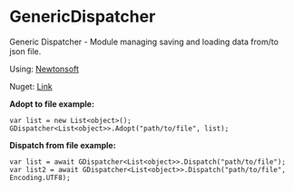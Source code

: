 # GenericDispatcher

Generic Dispatcher - Module managing saving and loading data from/to json file.

Using: [Newtonsoft](https://www.newtonsoft.com/json)

Nuget: [Link](https://www.nuget.org/packages/Generic_Dispatcher/2.0.0)

**Adopt to file example:**

    var list = new List<object>();
    GDispatcher<List<object>>.Adopt("path/to/file", list);

**Dispatch from file example:**

    var list = await GDispatcher<List<object>>.Dispatch("path/to/file");
    var list2 = await GDispatcher<List<object>>.Dispatch("path/to/file", Encoding.UTF8);
